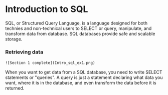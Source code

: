 # Introduction to SQL

SQL, or Structured Query Language, is a language designed for both technies and non-technical users to SELECT or query, manipulate, and transform data from database. SQL databases provide safe and scalable storage.

### Retrieving data
	![Section 1 complete](Intro_sql_ex1.png)

When you want to get data from a SQL database, you need to write SELECT statements or "queries". A query is just a statement declaring what data you want, where it is in the database, and even transform the data before it is returned. 